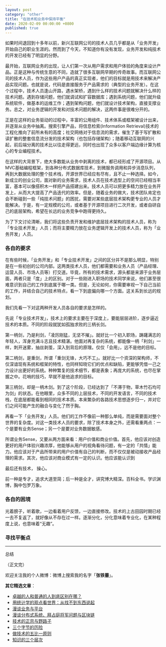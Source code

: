 ```yaml
---
layout: post
category: "other"
title: "在技术和业务中保持平衡"
date: 2020-02-09 00:00:00 +0800
published: true
---
```


如果时间退回到十多年以前，新兴互联网公司的技术人员几乎都是从「业务开发」开始自己的职业生涯的。然而到了今天，不知道你有没有发现，业务开发和纯技术的开发已经有了明显的分野。

<!--more-->

最开始，互联网业务的出现，让人们第一次从用户需求和用户体验的角度来设计产品。正是这种与传统生意的不同，造就了很多互联网早期的传奇故事。而互联网公司的技术人员，作为这些用户产品的真正实现者，他们的目标就是用技术来解决产品实现问题。也就是说，代码是直接服务于产品需求的（典型的业务开发）。在这个过程中，技术人员逢山开路，遇水架桥，遇到什么样的技术问题就解决什么样的技术问题。遇到存储问题，他们就调试和扩容数据库；遇到系统问题，他们就升级系统软件，做基本的运维工作；遇到架构问题，他们就设计技术架构，直接支撑业务。总之，对业务逻辑的开发和对技术问题的解决，这两件事是很难分开的。

正是在这样的业务驱动的过程中，丰富的公用组件、技术体系或框架被设计出来，并逐渐从业务中抽离。搜索引擎产品，将信息检索(Information Retrieval)技术的工程化推向了前所未有的高度；社交网络对于信息流的需求，催生了基于写扩散和读扩散的整套信息流分发的技术架构（也包括存储架构）；随着移动互联网的兴起，前后端分离的技术比以往走得更远，同时也出现了众多以客户端边缘计算为核心的专业编程技术。

在这样的大背景下，绝大多数能从业务中剥离的技术，都已经形成了开源项目。从MVC基础编程框架，到各种分布式数据库技术，到微服务调用和异步消息队列，再到大数据处理的整个技术栈，开源世界已经应有尽有，且不止一种选择。如今，新成立的创业公司，面对新的业务需求，技术人员在技术选型上的空间已经相当丰富，基本可以像搭积木一样把产品搭建出来。技术人员可以把更多精力放在业务开发上，从而大大提高了产品迭代的效率。但是，随着业务的做大，技术团队肯定也会不断碰到一些「纯技术问题」的困扰，需要对某些底层技术架构更专业的人员才能解决。于是，有一定规模的公司，或者基于开源项目进行二次开发，或者自研自己的底层架构，希望在长远的业务竞争中跑得更持久。

为了下文讨论清晰，我们将这些负责开发和维护底层技术架构的技术人员，称为「专业技术开发」人员；而将主要精力放在业务逻辑开发上的技术人员，称为「业务开发」人员。

### 各自的要求

在有些时候，「业务开发」和「专业技术开发」之间的区分并不是那么明显，特别是在一些初创的公司内部。这两类技术人员，他们都需要和业务人员（产品经理、运营人员、市场人员等）打交道。毕竟，所有的技术需求，源头都是来源于业务层面，两者只是「度」上的区别。对于一些刚进入职场的技术同学来说，他们甚至很难意识到自己的工作到底属于哪一类。但是，无论如何，你需要审视一下自己当前的工作，并结合自己的技术特点，看一下到底偏向哪一个方面。这关系到长远的规划。

我们先看一下对这两种开发人员各自的要求是怎样的。

先说「专业技术开发」，技术上的要求主要在于深度上，要能层层进阶，逐步逼近技术的本质。不同的阶段就犹如孤独求败的三柄长剑。

第一柄剑，乃是利剑，「凌厉刚猛，无坚不摧」。就好比一个初入职场，踌躇满志的年轻人，浑身充满斗志且技术精湛。他面对再复杂的系统，都能像一柄「利剑」一样，刺开迷雾，抽丝剥茧，深入到背后的原理。仅仅「会用」，远不是他的目标。

第二柄剑，是重剑，所谓「重剑无锋，大巧不工」。就好比一个资深的架构师，不仅深谙现有系统和框架的特性，也同样知晓它们的优点和缺陷，更能够凭借一己之力设计出更好的系统。种种繁复的技术细节，都是表象；再庞大的系统，也尽在掌握之中。花哨的技巧，早就不是他追求的目标。

第三柄剑，却是一柄木剑。到了这个阶段，已经达到了「不滞于物，草木竹石均可为剑」的状态。在他眼里，众多不同的上层技术，不同的开发语言，不同的技术栈，在底层都能看到相同的技术本质。本来繁杂的各路技术思想逐步归一，并对它们之间可能产生的融合与变化了然于胸。

再看一下「业务开发」人员。他们的工作不像前一种那么单纯，而是需要面对整个世界的复杂度。对这一类技术人员的要求，除了技术本身之外，还需看重两点：一个是要有业务Sense；另一个是要对业务数据敏感。

所谓业务Sense，又要从两方面来看：用户价值和商业价值。首先，他应该对创造更好的用户体验兴趣浓厚，他能够从用户的视角看待问题，有一定的「共情」能力。他应该对于产品所带来的用户价值有自己的判断，而不仅仅是被动接收产品经理的需求。其次，他应该对商业模式有一定的认识。他应该能认识到

最后还有技术，
操心。


前一种是专才，追求大道至简；后一种是全才，讲究博大精深。百科全书。学识渊博，胸中包罗万象。

### 各自的困境


光着膀子，听着歌，一边看着用户反馈，一边直接修改。技术的上古田园时期已经一去不复返了，就好像从不存在过一样。逐渐分化，分化意味着专业化，在某种程度上说，也意味着“无趣”。

### 寻找平衡点


---
总结


（正文完）

欢迎关注我的个人微博：微博上搜索我的名字「**张铁蕾**」。

**其它精选文章**：

* [卓越的人和普通的人到底区别在哪？](https://mp.weixin.qq.com/s/7xXtmQ31ZkaPcFXVej4Yeg)
* [用统计学的观点看世界：从找不到东西说起](https://mp.weixin.qq.com/s/W6hSnQPiZD1tKAou3YgDQQ)
* [漫谈业务与平台](https://mp.weixin.qq.com/s/gPE2XTqTHaN8Bg7NnfOoBw)
* [漫谈分布式系统、拜占庭将军问题与区块链](https://mp.weixin.qq.com/s/tngWdvoev8SQiyKt1gy5vw)
* [技术的正宗与野路子](https://mp.weixin.qq.com/s/_Emd5WoQrXJ3oRGxenTl7A)
* [三个字节的历险](https://mp.weixin.qq.com/s/6Gyzfo4vF5mh59Xzvgm4UA)
* [做技术的五比一原则](https://mp.weixin.qq.com/s/VfePdDnKkOlsxdm_slQp5g)
* [知识的三个层次](https://mp.weixin.qq.com/s/HnbBeQKG3SibP6q8eqVVJQ)